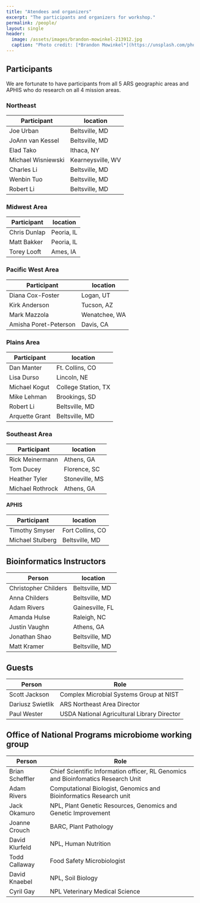 ```yaml
---
title: "Atendees and organizers"
excerpt: "The participants and organizers for workshop."
permalink: /people/
layout: single
header:
  image: /assets/images/brandon-mowinkel-213912.jpg
  caption: "Photo credit: [*Brandon Mowinkel*](https://unsplash.com/photos/4rIfZgeJ4SI)"
---
```


## Participants
We are fortunate to have participants from all 5 ARS geographic areas and APHIS who do research on all 4 mission areas.

### Northeast

Participant | location
------------|----------
Joe Urban | Beltsville, MD
JoAnn van Kessel | Beltsville, MD
Elad Tako | Ithaca, NY
Michael Wisniewski | Kearneysville, WV
Charles Li | Beltsville, MD
Wenbin Tuo | Beltsville, MD
Robert Li | Beltsville, MD

### Midwest Area

Participant | location
------------|---------------
Chris Dunlap | Peoria, IL
Matt Bakker	| Peoria, IL
Torey Looft	| Ames, IA

### Pacific West Area

Participant | location
------------|---------------
Diana Cox-Foster | Logan, UT
Kirk Anderson | Tucson, AZ
Mark Mazzola | Wenatchee, WA
Amisha Poret-Peterson | Davis, CA

### Plains Area

Participant | location
------------|---------------
Dan Manter	| Ft. Collins, CO
Lisa Durso	| Lincoln, NE
Michael Kogut | College Station, TX
Mike Lehman	 |Brookings, SD
Robert Li | Beltsville, MD
Arquette Grant | Beltsville, MD

### Southeast Area

Participant | location
------------|---------------
Rick Meinermann |Athens, GA
Tom Ducey | Florence, SC
Heather Tyler | Stoneville, MS
Michael Rothrock |Athens, GA

#### APHIS

Participant | location
------------|---------------
Timothy Smyser | Fort Collins, CO
Michael Stulberg | Beltsville, MD

## Bioinformatics Instructors

Person | location
-------|---------
Christopher Childers | Beltsville, MD
Anna Childers |Beltsville, MD
Adam Rivers	 | Gainesville, FL
Amanda Hulse | Raleigh, NC		
Justin Vaughn | Athens, GA
Jonathan Shao | Beltsville, MD
Matt Kramer | Beltsville, MD

## Guests

Person | Role
-------|------
Scott Jackson | Complex Microbial Systems Group at NIST
Dariusz Swietlik | ARS Northeast Area Director
Paul Wester | USDA National Agricultural Library Director

## Office of National Programs microbiome working group

Person | Role
-------|------
Brian Scheffler | Chief Scientific Information officer, RL Genomics and Bioinfomatics Research Unit
Adam Rivers | Computational Biologist, Genomics and Bioinformatics Research unit
Jack Okamuro | NPL, Plant Genetic Resources, Genomics and Genetic Improvement
Joanne Crouch | BARC, Plant Pathology
David Klurfeld | NPL, Human Nutrition
Todd Callaway | Food Safety Microbiologist
David Knaebel | NPL, Soil Biology
Cyril Gay | NPL Veterinary Medical Science
